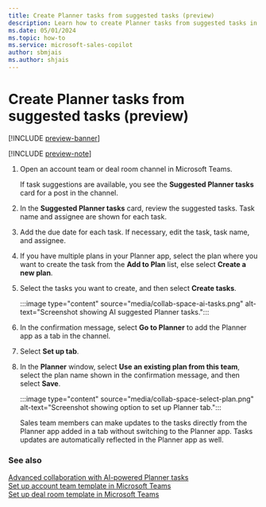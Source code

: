 ```yaml
---
title: Create Planner tasks from suggested tasks (preview)
description: Learn how to create Planner tasks from suggested tasks in collaboration spaces in Microsoft Teams.
ms.date: 05/01/2024
ms.topic: how-to
ms.service: microsoft-sales-copilot
author: sbmjais
ms.author: shjais
---
```


# Create Planner tasks from suggested tasks (preview)

[!INCLUDE [preview-banner](~/../shared-content/shared/preview-includes/preview-banner.md)]

[!INCLUDE [preview-note](~/../shared-content/shared/preview-includes/preview-note.md)]

1. Open an account team or deal room channel in Microsoft Teams. 

    If task suggestions are available, you see the **Suggested Planner tasks** card for a post in the channel.

1. In the **Suggested Planner tasks** card, review the suggested tasks. Task name and assignee are shown for each task.

1. Add the due date for each task. If necessary, edit the task, task name, and assignee.

1. If you have multiple plans in your Planner app, select the plan where you want to create the task from the **Add to Plan** list, else select **Create a new plan**.

1. Select the tasks you want to create, and then select **Create tasks**.

    :::image type="content" source="media/collab-space-ai-tasks.png" alt-text="Screenshot showing AI suggested Planner tasks.":::

1. In the confirmation message, select **Go to Planner** to add the Planner app as a tab in the channel. 

1. Select **Set up tab**.

1. In the **Planner** window, select **Use an existing plan from this team**, select the plan name shown in the confirmation message, and then select **Save**.

    :::image type="content" source="media/collab-space-select-plan.png" alt-text="Screenshot showing option to set up Planner tab.":::

    Sales team members can make updates to the tasks directly from the Planner app added in a tab without switching to the Planner app. Tasks updates are automatically reflected in the Planner app as well.

### See also

[Advanced collaboration with AI-powered Planner tasks](suggested-tasks-collab-space.md)<br>
[Set up account team template in Microsoft Teams](set-up-team-account-team-template.md) <br>
[Set up deal room template in Microsoft Teams](set-up-team-deal-room-template.md)